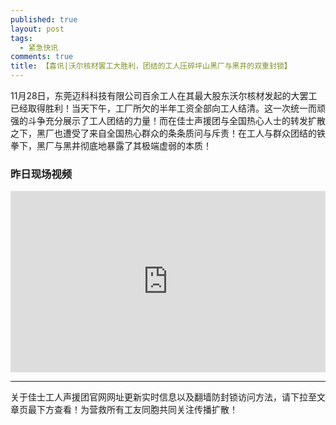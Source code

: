 ```yaml
---
published: true
layout: post
tags:
  - 紧急快讯
comments: true
title: 【喜讯|沃尔核材罢工大胜利，团结的工人压碎坪山黑厂与黑井的双重封锁】
---
```


11月28日，东莞迈科科技有限公司百余工人在其最大股东沃尔核材发起的大罢工已经取得胜利！当天下午，工厂所欠的半年工资全部向工人结清。这一次统一而顽强的斗争充分展示了工人团结的力量！而在佳士声援团与全国热心人士的转发扩散之下，黑厂也遭受了来自全国热心群众的条条质问与斥责！在工人与群众团结的铁拳下，黑厂与黑井彻底地暴露了其极端虚弱的本质！

### 昨日现场视频

<div style="width: 100%; height: 0px; position: relative; padding-bottom: 57.508%;"><iframe src="https://streamable.com/s/ms78p/zdkhxd" frameborder="0" width="100%" height="100%" allowfullscreen style="width: 100%; height: 100%; position: absolute;"></iframe></div>


---
关于佳士工人声援团官网网址更新实时信息以及翻墙防封锁访问方法，请下拉至文章页最下方查看！为营救所有工友同胞共同关注传播扩散！
